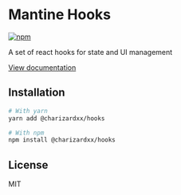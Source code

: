 # Mantine Hooks

[![npm](https://img.shields.io/npm/dm/@charizardxx/hooks)](https://www.npmjs.com/package/@charizardxx/hooks)

A set of react hooks for state and UI management

[View documentation](https://mantine.dev/)

## Installation

```bash
# With yarn
yarn add @charizardxx/hooks

# With npm
npm install @charizardxx/hooks
```

## License

MIT
